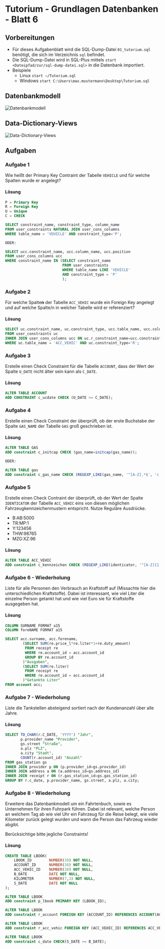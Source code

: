 # Tutorium - Grundlagen Datenbanken - Blatt 6

## Vorbereitungen
* Für dieses Aufgabenblatt wird die SQL-Dump-Datei `01_tutorium.sql` benötigt, die sich im Verzeichnis `sql` befindet.
* Die SQL-Dump-Datei wird in SQL-Plus mittels `start <Dateipfad/zur/sql-dump-datei.sql>` in die Datenbank importiert.
* Beispiele
  * Linux `start ~/Tutorium.sql`
  * Windows `start C:\Users\max.mustermann\Desktop\Tutorium.sql`

## Datenbankmodell
![Datenbankmodell](./img/datamodler_schema.png)

## Data-Dictionary-Views
![Data-Dictionary-Views](./img/constraint_schema.png)

## Aufgaben

### Aufgabe 1
Wie heißt der Primary Key Contraint der Tabelle `VEHICLE` und für welche Spalten wurde er angelegt?

#### Lösung
```sql
P = Primary Key
R = Foreign Key
U = Unique
C = CHECK

SELECT constraint_name, constraint_type, column_name
FROM user_constraints NATURAL JOIN user_cons_columns
WHERE table_name = 'VEHICLE' AND constraint_type='P';

ODER:

SELECT ucc.constraint_name, ucc.column_name, ucc.position
FROM user_cons_columns ucc
WHERE constraint_name IN (SELECT constraint_name 
						  FROM user_constraints
						  WHERE table_name LIKE 'VEHICLE'
						  AND constraint_type = 'P'
						  );
```

### Aufgabe 2
Für welche Spalte**n** der Tabelle `ACC_VEHIC` wurde ein Foreign Key angelegt und auf welche Spalte/n in welcher Tabelle wird er referenziert?

#### Lösung
```sql
SELECT uc.constraint_name, uc.constraint_type, ucc.table_name, ucc.column_name
FROM user_constraints uc
INNER JOIN user_cons_columns ucc ON uc.r_constraint_name=ucc.constraint_name
WHERE uc.table_name = 'ACC_VEHIC' AND uc.constraint_type='R';  
```

### Aufgabe 3
Erstelle einen Check Constraint für die Tabelle `ACCOUNT`, dass der Wert der Spalte `U_DATE` nicht älter sein kann als `C_DATE`.

#### Lösung
```sql
ALTER TABLE ACCOUNT 
ADD CONSTRAINT c_ucdate CHECK (U_DATE >= C_DATE); 
```

### Aufgabe 4
Erstelle einen Check Constraint der überprüft, ob der erste Buchstabe der Spalte `GAS_NAME` der Tabelle `GAS` groß geschrieben ist.

#### Lösung
```sql
ALTER TABLE GAS
ADD constraint c_initcap CHECK (gas_name=initcap(gas_name));

ODER:

ALTER TABLE gas
ADD constraint c_gas_name CHECK (REGEXP_LIKE(gas_name, '^[A-Z].*$', 'c'));
```

### Aufgabe 5
Erstelle einen Check Contraint der überprüft, ob der Wert der Spalte `IDENTICATOR` der Tabelle `ACC_VEHIC` eins von diesen möglichen Fahrzeugkennzeichenmustern entspricht. Nutze Reguläre Ausdrücke.

+ B:AB:5000
+ TR:MP:1
+ Y:123456
+ THW:98765
+ MZG:XZ:96

#### Lösung
```sql
ALTER TABLE ACC_VEHIC
ADD constraint c_kennzeichen CHECK (REGEXP_LIKE(identicator, '^[A-Z]{1,3}:([A-Z]{1,2}:[1-9]{0,3}|[1-9][0,9]{0,5})$', 'c'));
```

### Aufgabe 6 - Wiederholung
Liste für alle Personen den Verbrauch an Kraftstoff auf (Missachte hier die unterschiedlichen Kraftstoffe). Dabei ist interessant, wie viel Liter die einzelne Person getankt hat und wie viel Euro sie für Kraftstoffe ausgegeben hat.

#### Lösung
```sql
COLUMN SURNAME FORMAT a15
COLUMN foreNAME FORMAT a15

SELECT acc.surname, acc.forename,
		(SELECT SUM(re.price_l*re.liter*1+re.duty_amount)
		 FROM receipt re
		 WHERE re.account_id = acc.account_id
		 GROUP BY re.account_id
		)"Ausgaben",
		(SELECT SUM(re.liter)
		 FROM receipt re
		 WHERE re.account_id = acc.account_id
		)"Getankte Liter"
FROM account acc;
```

### Aufgabe 7 - Wiederholung
Liste die Tankstellen absteigend sortiert nach der Kundenanzahl über alle Jahre.

#### Lösung
```sql
SELECT TO_CHAR(r.C_DATE, 'YYYY') "Jahr",
	   p.provider_name "Provider",
	   gs.street "Straße",
	   a.plz "PLZ",
	   a.city "Stadt",
	   COUNT(r.account_id) "Anzahl"
FROM gas_station gs
INNER JOIN provider p ON (p.provider_id=gs.provider_id)
INNER JOIN address a ON (a.address_id=gs.address_id)
INNER JOIN receipt r ON (r.gas_station_id=gs.gas_station_id)
GROUP BY r.c_date, p.provider_name, gs.street, a.plz, a.city;
```

### Aufgabe 8 - Wiederholung
Erweitere das Datenbankmodell um ein Fahrtenbuch, sowie es Unternehmen für ihren Fuhrpark führen. Dabei ist relevant, welche Person an welchem Tag ab wie viel Uhr ein Fahrzeug für die Reise belegt, wie viele Kilometer zurück gelegt wurden und wann die Person das Fahrzeug wieder abgibt.

Berücksichtige bitte jegliche Constraints!

#### Lösung
```sql
CREATE TABLE LBOOK(
	LBOOK_ID 		NUMBER(38) NOT NULL,
	ACCOUNT_ID 		NUMBER(38) NOT NULL,
	ACC_VEHIC_ID 	NUMBER(38) NOT NULL,
	B_DATE 			DATE NOT NULL,
	KILOMETER 		NUMBER(7,3) NOT NULL,
	S_DATE 			DATE NOT NULL
);

ALTER TABLE LBOOK
ADD constraint p_lbook PRIMARY KEY (LBOOK_ID);

ALTER TABLE LBOOK
ADD constraint r_account FOREIGN KEY (ACCOUNT_ID) REFERENCES ACCOUNT(ACCOUNT_ID);

ALTER TABLE LBOOK
ADD constraint r_acc_vehic FOREIGN KEY (ACC_VEHIC_ID) REFERENCES ACC_VEHIC(ACC_VEHIC_ID);

ALTER TABLE LBOOK
ADD constraint c_date CHECK(S_DATE >= B_DATE);
```
